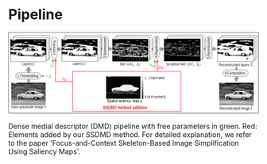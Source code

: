 # Pipeline

![Pipeline Image](./imgs/Pipeline.png)

Dense medial descriptor (DMD) pipeline with free parameters in green. Red: Elements added by our SSDMD method. For detailed explanation, we refer to the paper 'Focus-and-Context Skeleton-Based Image Simplification Using Saliency Maps'.
